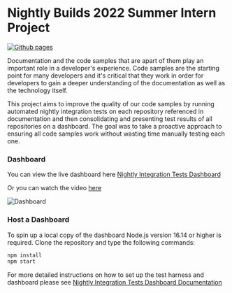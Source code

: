 # Nightly Builds 2022 Summer Intern Project

[![Github pages](https://github.com/mspnp/intern-js-pipeline/actions/workflows/github-pages.yml/badge.svg)](https://github.com/mspnp/intern-js-pipeline/actions/workflows/github-pages.yml)

Documentation and the code samples that are apart of them play an important role in a developer's experience. Code samples are the starting point for many developers and it's critical that they work in order for developers to gain a deeper understanding of the documentation as well as the technology itself.

This project aims to improve the quality of our code samples by running automated nightly integration tests on each repository referenced in documentation and then consolidating and presenting test results of all repositories on a dashboard. The goal was to take a proactive approach to ensuring all code samples work without wasting time manually testing each one.

### Dashboard

You can view the live dashboard here [Nightly Integration Tests Dashboard](https://hewmann-ltd.github.io/intern-js-pipeline/)

Or you can watch the video [here](./static/media/demo.mp4)

![Dashboard](./docs/img/home-page.png)

### Host a Dashboard

To spin up a local copy of the dashboard Node.js version 16.14 or higher is required. Clone the repository and type the following commands:

```cmd
npm install
npm start
```

For more detailed instructions on how to set up the test harness and dashboard please see [Nightly Integration Tests Dashboard Documentation](https://mspnp.github.io/intern-js-pipeline/docs/intro)
